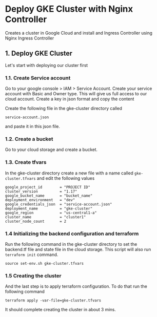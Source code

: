# Deploy GKE Cluster with Nginx Controller
Creates a cluster in Google Cloud and install and Ingress Controller using Nginx Ingress Controller

## 1. Deploy GKE Cluster
Let's start with deploying our cluster first

### 1.1. Create Service account

Go to your google console > IAM > Service Account. Create your service account with Basic and Owner type. This will give us full access to our cloud account. Create a key in json format and copy the content

Create the following file in the gke-cluster directory called

`service-account.json`

and paste it in this json file.

### 1.2. Create a bucket

Go to your cloud storage and create a bucket.

### 1.3. Create tfvars

In the gke-cluster directory create a new file with a name called `gke-cluster.tfvars` and edit the following values

```
google_project_id        = "PROJECT ID"
cluster_version          = "1.17"
google_bucket_name       = "bucket_name"
deployment_environment   = "dev"
google_credentials_json  = "service-account.json"
deployment_name          = "gke-cluster"
google_region            = "us-central1-a"
cluster_name             = "cluster1"
cluster_node_count       = 2
```

### 1.4 Initializing the backend configuration and terraform

Run the following command in the gke-cluster directory to set the backend.tf file and state file in the cloud storage. This script will also run `terraform init` command. 

```
source set-env.sh gke-cluster.tfvars
```

### 1.5 Creating the cluster

And the last step is to apply terraform configuration. To do that run the following command

```
terraform apply -var-file=gke-cluster.tfvars
```
It should complete creating the cluster in about 3 mins. 